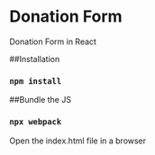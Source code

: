 # Donation Form
Donation Form in React

##Installation

### `npm install`

##Bundle the JS

### `npx webpack`

Open the index.html file in a browser
